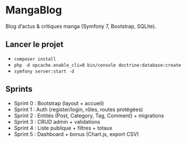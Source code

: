 # MangaBlog

Blog d’actus & critiques manga (Symfony 7, Bootstrap, SQLite).

## Lancer le projet
- `composer install`
- `php -d opcache.enable_cli=0 bin/console doctrine:database:create`
- `symfony server:start -d`

## Sprints
- Sprint 0 : Bootstrap (layout + accueil) 
- Sprint 1 : Auth (register/login, rôles, routes protégées)
- Sprint 2 : Entités (Post, Category, Tag, Comment) + migrations
- Sprint 3 : CRUD admin + validations
- Sprint 4 : Liste publique + filtres + totaux
- Sprint 5 : Dashboard + bonus (Chart.js, export CSV)
